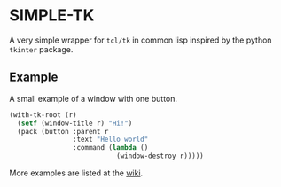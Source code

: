SIMPLE-TK
==========

A very simple wrapper for `tcl/tk` in common lisp inspired by the python `tkinter` package.

## Example

A small example of a window with one button.

```lisp
(with-tk-root (r)
  (setf (window-title r) "Hi!")
  (pack (button :parent r
                :text "Hello world"
                :command (lambda ()
                           (window-destroy r)))))
```

More examples are listed at the [wiki](https://github.com/andrejv/cl-simple-tk/wiki).
